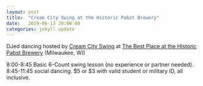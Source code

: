 ```yaml
---
layout: post
title:  "Cream City Swing at the Historic Pabst Brewery"
date:   2019-06-13 20:00:00
categories: jekyll update
---
```


<div class="entry-content">
<p>DJed dancing hosted by <a href="https://www.ccswing.com/">Cream City Swing</a>
at <a href="https://www.google.com/maps?q=Best+Place+at+the+Historic+Pabst+Brewery">The Best Place at the Historic Pabst Brewery</a> (Milwaukee, WI)</p>

<p>8:00-8:45 Basic 6-Count swing lesson (no experience or partner needed). 8:45-11:45 social dancing. $5 or $3 with valid student or military ID, all inclusive.</p>

</div>
